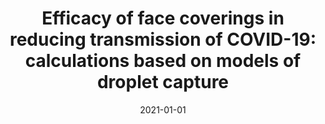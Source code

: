 ---
title: "Efficacy of face coverings in reducing transmission of COVID-19: calculations based on models of droplet capture"
collection: publications
permalink: /publication/2021-01-01-Efficacy-of-face-coverings-in-reducing-transmission-of-COVID-19-calculations-based-on-models-of-droplet-capture
date: 2021-01-01
venue: 'Physics of Fluids'
paperurl: 'https://aip.scitation.org/doi/full/10.1063/5.0047622'
citation: '<b>JFR</b>, I. Rios de Anda, F. J. Moore, J. P. Reid,  R. P. Sear, and C. P. Royall, &quot;Efficacy of face coverings in reducing transmission of COVID-19: calculations based on models of droplet capture&quot;, Physics of Fluids <b>33</b>, 043112 (2021).'
---